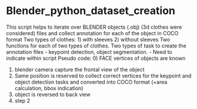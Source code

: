 # Blender_python_dataset_creation
This script helps to iterate over BLENDER objects (.obj) (3d clothes were considered) files and collect annotation for each of the object in COCO format
Two types of clothes: 1) with sleeves 2) without sleeves
Two functions for each of two types of clothes.
Two types of task to create the annotation files - keypoint detection, object segmentation. - Need to indicate within script
Pseudo code:
0) FACE vertices of objects are known
1) blender camera capture the frontal view of the object
2) Same position is reserved to collect correct vertices for the keypoint and object detection tasks and converted into COCO format (+area calculation, bbox indication)
3) object is reversed to back view
4) step 2

